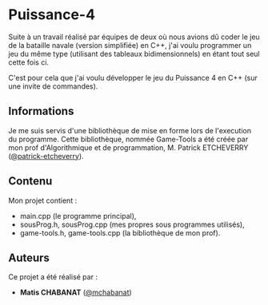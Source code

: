 # Puissance-4

Suite à un travail réalisé par équipes de deux où nous avions dû coder le jeu de la bataille navale (version simplifiée) en C++, j'ai voulu programmer un jeu du même type (utilisant des tableaux bidimensionnels) en étant tout seul cette fois ci.

C'est pour cela que j'ai voulu développer le jeu du Puissance 4 en C++ (sur une invite de commandes).

## Informations

Je me suis servis d'une bibliothèque de mise en forme lors de l'execution du programme.
Cette bibliothèque, nommée Game-Tools a été créée par mon prof d'Algorithmique et de programmation, 
M. Patrick ETCHEVERRY ([@patrick-etcheverry](https://github.com/patrick-etcheverry)).

## Contenu 

Mon projet contient :

- main.cpp (le programme principal),
- sousProg.h, sousProg.cpp (mes propres sous programmes utilisés),
- game-tools.h, game-tools.cpp (la bibliothèque de mon prof).

## Auteurs

Ce projet a été réalisé par :

* **Matis CHABANAT** ([@mchabanat](https://github.com/mchabanat))
